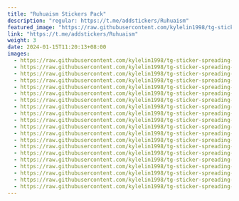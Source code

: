 ```yaml
---
title: "Ruhuaism Stickers Pack"
description: "regular: https://t.me/addstickers/Ruhuaism"
featured_image: "https://raw.githubusercontent.com/kylelin1998/tg-sticker-spreading-worldwide-images/main/img/1620f23a-b8c5-4296-9ebe-858d890eea0a.jpg"
link: "https://t.me/addstickers/Ruhuaism"
weight: 3
date: 2024-01-15T11:20:13+08:00
images:
  - https://raw.githubusercontent.com/kylelin1998/tg-sticker-spreading-worldwide-images/main/img/1620f23a-b8c5-4296-9ebe-858d890eea0a.jpg
  - https://raw.githubusercontent.com/kylelin1998/tg-sticker-spreading-worldwide-images/main/img/a3b70f6f-f0ed-41aa-b45b-1f859c481e79.jpg
  - https://raw.githubusercontent.com/kylelin1998/tg-sticker-spreading-worldwide-images/main/img/ede30c03-5b36-4ada-ac66-91fd275d22b4.jpg
  - https://raw.githubusercontent.com/kylelin1998/tg-sticker-spreading-worldwide-images/main/img/894e0d88-49ca-41b4-953d-48045774a8c9.jpg
  - https://raw.githubusercontent.com/kylelin1998/tg-sticker-spreading-worldwide-images/main/img/36e85cdb-7920-4a35-8bf1-3a42bfc10665.jpg
  - https://raw.githubusercontent.com/kylelin1998/tg-sticker-spreading-worldwide-images/main/img/82b1dbb4-4b6b-4cf0-9f48-064626a75afc.jpg
  - https://raw.githubusercontent.com/kylelin1998/tg-sticker-spreading-worldwide-images/main/img/7e7e14a1-9ba0-4cdb-86d4-6e4a39f4d059.jpg
  - https://raw.githubusercontent.com/kylelin1998/tg-sticker-spreading-worldwide-images/main/img/205a7b3c-8747-48ab-a246-9e07b58b0219.jpg
  - https://raw.githubusercontent.com/kylelin1998/tg-sticker-spreading-worldwide-images/main/img/39af07c2-38ba-4ba8-b2c8-e8f0c7c5fce6.jpg
  - https://raw.githubusercontent.com/kylelin1998/tg-sticker-spreading-worldwide-images/main/img/26d189d2-c40e-4682-aac9-35d6f51be4de.jpg
  - https://raw.githubusercontent.com/kylelin1998/tg-sticker-spreading-worldwide-images/main/img/953dc6a2-b678-40a4-8bce-ead388230965.jpg
  - https://raw.githubusercontent.com/kylelin1998/tg-sticker-spreading-worldwide-images/main/img/036bc4e1-1f8c-45e0-b14b-2aded718acca.jpg
  - https://raw.githubusercontent.com/kylelin1998/tg-sticker-spreading-worldwide-images/main/img/bf83af03-d833-4621-b754-16b624fe541b.jpg
  - https://raw.githubusercontent.com/kylelin1998/tg-sticker-spreading-worldwide-images/main/img/6a0a55ff-de90-46e0-ace6-8cd8cea005ca.jpg
  - https://raw.githubusercontent.com/kylelin1998/tg-sticker-spreading-worldwide-images/main/img/8eda1909-9039-42ba-8888-1cfce7af2fcd.jpg
  - https://raw.githubusercontent.com/kylelin1998/tg-sticker-spreading-worldwide-images/main/img/3e310253-2ce3-4dd9-b9b5-76531af25738.jpg
  - https://raw.githubusercontent.com/kylelin1998/tg-sticker-spreading-worldwide-images/main/img/880b4a9a-b21e-435c-8a85-81325e80428c.jpg
  - https://raw.githubusercontent.com/kylelin1998/tg-sticker-spreading-worldwide-images/main/img/e88e3fa4-1c6a-4c27-98c0-9db43e0e8f71.jpg
  - https://raw.githubusercontent.com/kylelin1998/tg-sticker-spreading-worldwide-images/main/img/a79105b6-1eb7-4304-8698-e843e727642c.jpg
  - https://raw.githubusercontent.com/kylelin1998/tg-sticker-spreading-worldwide-images/main/img/4cf99479-6daa-43b4-b353-3a9c3742b882.jpg
---
```

